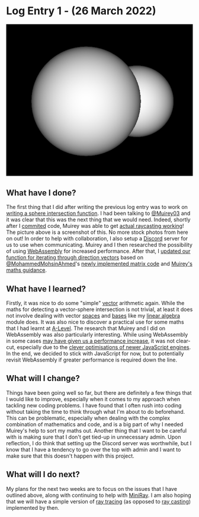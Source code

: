 # Log Entry 1 - (26 March 2022)
![Image of two ray casted spheres from our project MiniRay.](images/sphere-raycasting.png)

## What have I done?
The first thing that I did after writing the previous log entry was to work on [writing a sphere intersection function](https://github.com/Muirey03/MiniRay/commit/c758c464ec359e36126a8d3c3d0c88988d752b5c). I had been talking to [@Muirey03](https://github.com/Muirey03) and it was clear that this was the next thing that we would need. Indeed, shortly after I [commited](https://en.wikipedia.org/wiki/Commit_(version_control)) code, Muirey was able to get [actual raycasting working](https://github.com/Muirey03/MiniRay/commit/ea8c1f58ac90261ba0edbb4a4b880ce5a3db9bf3)! The picture above is a screenshot of this. No more stock photos from here on out! In order to help with collaboration, I also setup a [Discord](https://en.wikipedia.org/wiki/Discord_(software)) server for us to use when communicating. Muirey and I then researched the possibility of using [WebAssembly](https://en.wikipedia.org/wiki/WebAssembly) for increased performance. After that, I [updated our function for iterating through direction vectors](https://github.com/Muirey03/MiniRay/commit/3008889e680eba72b75241a41398524c6313d5b3) based on [@MohammedMohsinAhmed](https://github.com/MohammedMohsinAhmed)'s [newly implemented matrix code](https://github.com/Muirey03/MiniRay/commit/39a288340891cd6300f8071254010a3067b342f2) and [Muirey's maths guidance](https://github.com/Muirey03/MiniRay/commit/7ba2c2f22eaa05aada4a666ad348db75d1b22b5d).

## What have I learned?
Firstly, it was nice to do some "simple" [vector](https://en.wikipedia.org/wiki/Vector_(mathematics_and_physics)) arithmetic again. While the maths for detecting a vector-sphere intersection is not trivial, at least it does not involve dealing with vector [spaces](https://en.wikipedia.org/wiki/Vector_space) and [bases](https://en.wikipedia.org/wiki/Basis_(linear_algebra)) like my [linear algebra](https://en.wikipedia.org/wiki/Linear_algebra) module does. It was also nice to discover a practical use for some maths that I had learnt at [A-Level](https://en.wikipedia.org/wiki/A-Level). The research that Muirey and I did on WebAssembly was also particularly interesting. While using WebAssembly in some cases [may have given us a performance increase](https://medium.com/samsung-internet-dev/performance-testing-web-assembly-vs-javascript-e07506fd5875), it was not clear-cut, especially due to the [clever optimisations of newer JavaScript engines](https://surma.dev/things/js-to-asc/). In the end, we decided to stick with JavaScript for now, but to potentially revisit WebAssembly if greater performance is required down the line.

## What will I change?
Things have been going well so far, but there are definitely a few things that I would like to improve, especially when it comes to my approach when tackling new coding problems. I have found that I often rush into coding without taking the time to think through what I'm about to do beforehand. This can be problematic, especially when dealing with the complex combination of mathematics and code, and is a big part of why I needed Muirey's help to sort my maths out. Another thing that I want to be careful with is making sure that I don't get tied-up in unnecessary admin. Upon reflection, I do think that setting up the Discord server was worthwhile, but I know that I have a tendency to go over the top with admin and I want to make sure that this doesn't happen with this project.

## What will I do next?
My plans for the next two weeks are to focus on the issues that I have outlined above, along with continuing to help with [MiniRay](https://github.com/Muirey03/MiniRay). I am also hoping that we will have a simple version of [ray tracing](https://en.wikipedia.org/wiki/Ray_tracing_(graphics)) (as opposed to [ray casting](https://en.wikipedia.org/wiki/Ray_casting)) implemented by then.